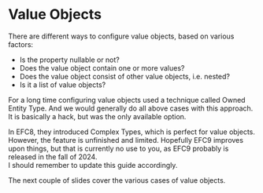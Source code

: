 # Value Objects

There are different ways to configure value objects, based on various factors:
* Is the property nullable or not?
* Does the value object contain one or more values?
* Does the value object consist of other value objects, i.e. nested?
* Is it a list of value objects?

For a long time configuring value objects used a technique called Owned Entity Type. And we would generally do all above cases with this approach.
It is basically a hack, but was the only available option.

In EFC8, they introduced Complex Types, which is perfect for value objects. 
However, the feature is unfinished and limited. Hopefully EFC9 improves upon things, but that is currently no use to you, as EFC9 probably is released in the fall of 2024.\
I should remember to update this guide accordingly.

The next couple of slides cover the various cases of value objects. 